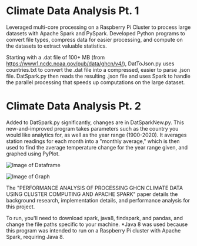 # Climate Data Analysis Pt. 1
Leveraged multi-core processing on a Raspberry Pi Cluster to process large datasets with Apache Spark and PySpark. Developed Python programs to convert file types, compress data for easier processing, and compute on the datasets to extract valuable statistics.

Starting with a .dat file of 100+ MB (from https://www1.ncdc.noaa.gov/pub/data/ghcn/v4/), DatToJson.py uses countries.txt to convert the .dat file into a compressed, easier to parse .json file.
DatSpark.py then reads the resulting .json file and uses Spark to handle the parallel processing that speeds up computations on the large dataset.

# Climate Data Analysis Pt. 2
Added to DatSpark.py significantly, changes are in DatSparkNew.py. This new-and-improved program takes parameters such as the country you would like analytics for, as well as the year range (1900-2020). It averages station readings for each month into a "monthly average," which is then used to find the average temperature change for the year range given, and graphed using PyPlot.

![Image of Dataframe](https://github.com/mgipson/Climate-Data-Analysis/blob/master/Dataframe.png) 

![Image of Graph](https://github.com/mgipson/Climate-Data-Analysis/blob/master/Graph.png)

The "PERFORMANCE ANALYSIS OF PROCESSING GHCN CLIMATE DATA USING CLUSTER COMPUTING AND APACHE SPARK" paper details the background research, implementation details, and performance analysis for this project.

To run, you'll need to download spark, java8, findspark, and pandas, and change the file paths specific to your machine.
*Java 8 was used because this program was intended to run on a Raspberry Pi cluster with Apache Spark, requiring Java 8.

